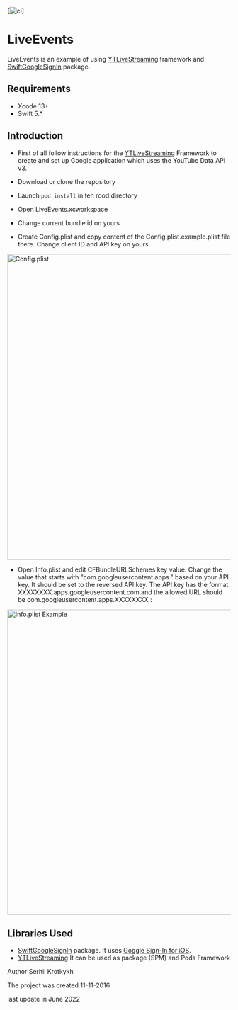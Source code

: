 [![ci](https://github.com/SKrotkih/LiveEvents/actions/workflows/ci.yml/badge.svg)]

# LiveEvents

LiveEvents is an example of using [YTLiveStreaming](https://github.com/SKrotkih/YTLiveStreaming) framework and
[SwiftGoogleSignIn](https://github.com/SKrotkih/SwiftGoogleSignIn.git) package.

## Requirements

- Xcode 13+
- Swift 5.*

## Introduction

- First of all follow instructions for the [YTLiveStreaming](https://github.com/SKrotkih/YTLiveStreaming) Framework to create and set up Google application which uses the YouTube Data API v3.

- Download or clone the repository

- Launch  `pod install` in teh rood directory   

- Open LiveEvents.xcworkspace

- Change current bundle id on yours

- Create Config.plist and copy content of the Config.plist.example.plist file there. Change client ID and API key on yours  

<img src="https://user-images.githubusercontent.com/2775621/173193901-cbdc8653-76c8-4aea-b0d9-0f9d4391fba3.png" alt="Config.plist" style="width: 690px;" />

- Open Info.plist and edit CFBundleURLSchemes key value. Change the value that starts with "com.googleusercontent.apps." based on your API key. It should be set to the reversed API key. The API key has the format XXXXXXXX.apps.googleusercontent.com and the allowed URL should be com.googleusercontent.apps.XXXXXXXX :

<img src="https://user-images.githubusercontent.com/2775621/173220142-003b05e9-3903-4959-b88a-7f1181c1c010.png" alt="Info.plist Example" style="width: 690px;" />

## Libraries Used

- [SwiftGoogleSignIn](https://github.com/SKrotkih/SwiftGoogleSignIn.git) package. It uses
[Goggle Sign-In for iOS](https://developers.google.com/identity/sign-in/ios/start-integrating).
- [YTLiveStreaming](https://github.com/SKrotkih/YTLiveStreaming) It can be used as package (SPM) and Pods Framework  

Author
Serhii Krotkykh

The project was created
11-11-2016

last update in June 2022
